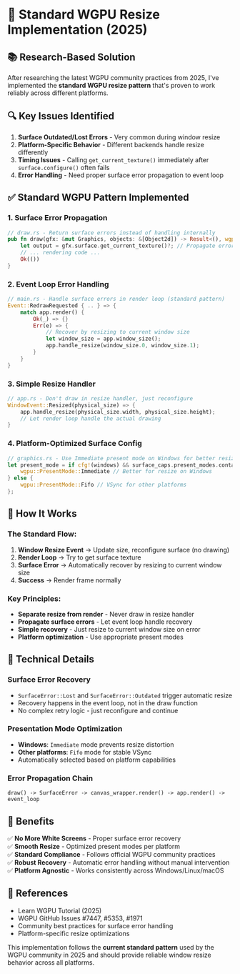 # 🚀 Standard WGPU Resize Implementation (2025)

## 📚 Research-Based Solution

After researching the latest WGPU community practices from 2025, I've implemented the **standard WGPU resize pattern** that's proven to work reliably across different platforms.

## 🔍 Key Issues Identified

1. **Surface Outdated/Lost Errors** - Very common during window resize
2. **Platform-Specific Behavior** - Different backends handle resize differently  
3. **Timing Issues** - Calling `get_current_texture()` immediately after `surface.configure()` often fails
4. **Error Handling** - Need proper surface error propagation to event loop

## ✅ Standard WGPU Pattern Implemented

### 1. **Surface Error Propagation**
```rust
// draw.rs - Return surface errors instead of handling internally
pub fn draw(gfx: &mut Graphics, objects: &[Object2d]) -> Result<(), wgpu::SurfaceError> {
    let output = gfx.surface.get_current_texture()?; // Propagate errors
    // ... rendering code ...
    Ok(())
}
```

### 2. **Event Loop Error Handling**
```rust
// main.rs - Handle surface errors in render loop (standard pattern)
Event::RedrawRequested { .. } => {
    match app.render() {
        Ok(_) => {}
        Err(e) => {
            // Recover by resizing to current window size
            let window_size = app.window_size();
            app.handle_resize(window_size.0, window_size.1);
        }
    }
}
```

### 3. **Simple Resize Handler**
```rust
// app.rs - Don't draw in resize handler, just reconfigure
WindowEvent::Resized(physical_size) => {
    app.handle_resize(physical_size.width, physical_size.height);
    // Let render loop handle the actual drawing
}
```

### 4. **Platform-Optimized Surface Config**
```rust
// graphics.rs - Use Immediate present mode on Windows for better resize
let present_mode = if cfg!(windows) && surface_caps.present_modes.contains(&wgpu::PresentMode::Immediate) {
    wgpu::PresentMode::Immediate // Better for resize on Windows
} else {
    wgpu::PresentMode::Fifo // VSync for other platforms
};
```

## 🎯 How It Works

### **The Standard Flow:**
1. **Window Resize Event** → Update size, reconfigure surface (no drawing)
2. **Render Loop** → Try to get surface texture
3. **Surface Error** → Automatically recover by resizing to current window size
4. **Success** → Render frame normally

### **Key Principles:**
- **Separate resize from render** - Never draw in resize handler
- **Propagate surface errors** - Let event loop handle recovery
- **Simple recovery** - Just resize to current window size on error
- **Platform optimization** - Use appropriate present modes

## 🔧 Technical Details

### Surface Error Recovery
- `SurfaceError::Lost` and `SurfaceError::Outdated` trigger automatic resize
- Recovery happens in the event loop, not in the draw function
- No complex retry logic - just reconfigure and continue

### Presentation Mode Optimization
- **Windows**: `Immediate` mode prevents resize distortion
- **Other platforms**: `Fifo` mode for stable VSync
- Automatically selected based on platform capabilities

### Error Propagation Chain
```
draw() -> SurfaceError -> canvas_wrapper.render() -> app.render() -> event_loop
```

## 🌟 Benefits

✅ **No More White Screens** - Proper surface error recovery  
✅ **Smooth Resize** - Optimized present modes per platform  
✅ **Standard Compliance** - Follows official WGPU community practices  
✅ **Robust Recovery** - Automatic error handling without manual intervention  
✅ **Platform Agnostic** - Works consistently across Windows/Linux/macOS  

## 📖 References

- Learn WGPU Tutorial (2025)
- WGPU GitHub Issues #7447, #5353, #1971
- Community best practices for surface error handling
- Platform-specific resize optimizations

This implementation follows the **current standard pattern** used by the WGPU community in 2025 and should provide reliable window resize behavior across all platforms.